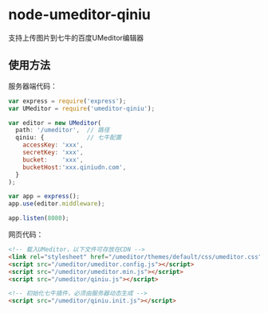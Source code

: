 node-umeditor-qiniu
===================

支持上传图片到七牛的百度UMeditor编辑器

## 使用方法

服务器端代码：

```javascript
var express = require('express');
var UMeditor = require('umeditor-qiniu');

var editor = new UMeditor(
  path: '/umeditor',  // 路径
  qiniu: {            // 七牛配置
    accessKey: 'xxx',
    secretKey: 'xxx',
    bucket:    'xxx',
    bucketHost:'xxx.qiniudn.com',
  }
);

var app = express();
app.use(editor.middleware);

app.listen(8080);
```

网页代码：

```html
<!-- 载入UMeditor，以下文件可存放在CDN -->
<link rel="stylesheet" href="/umeditor/themes/default/css/umeditor.css">
<script src="/umeditor/umeditor.config.js"></script>
<script src="/umeditor/umeditor.min.js"></script>
<script src="/umeditor/qiniu.js"></script>

<!-- 初始化七牛插件，必须由服务器动态生成 -->
<script src="/umeditor/qiniu.init.js"></script>
```
